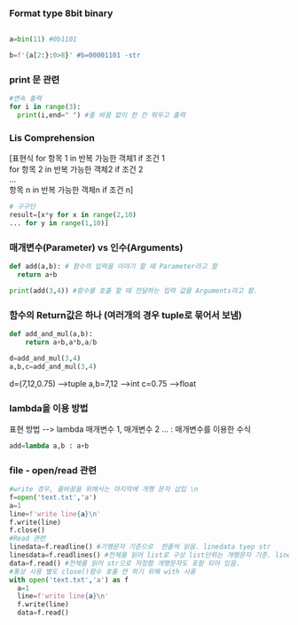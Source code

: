 ### Format type 8bit binary

```python

a=bin(11) #0b1101

b=f'{a[2:}:0>8}' #b=00001101 -str

```
### print 문 관련

```python
#연속 출력
for i in range(3):
  print(i,end=" ") #줄 바꿈 없이 한 칸 뛰우고 출력

```

### Lis Comprehension  
[표현식 for 항목 1 in 반복 가능한 객체1 if 조건 1  
        for 항목 2 in 반복 가능한 객체2 if 조건 2  
        ...  
        항목 n in 반복 가능한 객체n if 조건 n]  

```python
# 구구단
result=[x*y for x in range(2,10)
... for y in range(1,10)]
```

### 매개변수(Parameter) vs 인수(Arguments)

```python
def add(a,b): # 함수의 입력을 이야기 할 때 Parameter라고 함
  return a+b

print(add(3,4)) #함수를 호출 할 때 전달하는 입력 값을 Arguments라고 함.
```
### 함수의 Return값은 하나 (여러개의 경우 tuple로 묶어서 보냄)

```python
def add_and_mul(a,b):
    return a+b,a*b,a/b

d=add_and_mul(3,4)
a,b,c=add_and_mul(3,4)
```
d=(7,12,0.75) -->tuple
a,b=7,12 -->int
c=0.75 -->float

### lambda을 이용 방법
표현 방법 --> lambda 매개변수 1, 매개변수 2 ... : 매개변수를 이용한 수식
```python
add=lambda a,b : a+b
```
### file - open/read 관련
```python
#write 경우, 줄바꿈을 위해서는 마지막에 개행 문자 삽입 \n
f=open('text.txt','a')
a=1
line=f'write line{a}\n'
f.write(line)
f.close()
#Read 관련
linedata=f.readline() #기행문자 기준으로  한줄씩 읽음. linedata tyep str
linesdata=f.readlines() #전체를 읽어 list로 구성 list단위는 개행문자 기준. linesdata tyep list
data=f.read() #전체를 읽어 str으로 저장함 개행문자도 포함 되어 있음.
#통상 사용 별도 close()함수 호출 안 하기 위해 with 사용
with open('text.txt','a') as f
  a=1
  line=f'write line{a}\n'
  f.write(line)
  data=f.read()
```
